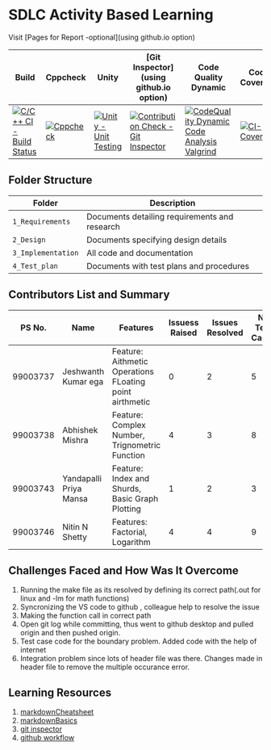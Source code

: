 # SDLC Activity Based Learning

Visit [Pages for Report -optional](using github.io option)

Build | Cppcheck | Unity | [Git Inspector](using github.io option) | Code Quality Dynamic | Code Coverage
------|----------|-------|--------------|------------|-----------
[![C/C++ CI - Build Status](https://github.com/99003738/AppliedSDLC_N3/actions/workflows/c-cpp.yml/badge.svg)](https://github.com/99003738/AppliedSDLC_N3/actions/workflows/c-cpp.yml) | [![Cppcheck](https://github.com/99003738/AppliedSDLC_N3/actions/workflows/cppcheck.yml/badge.svg)](https://github.com/99003738/AppliedSDLC_N3/actions/workflows/cppcheck.yml) | [![Unity - Unit Testing](https://github.com/99003738/AppliedSDLC_N3/actions/workflows/unity.yml/badge.svg)](https://github.com/99003738/AppliedSDLC_N3/actions/workflows/unity.yml) | [![Contribution Check - Git Inspector](https://github.com/99003738/AppliedSDLC_N3/actions/workflows/gitinspector.yml/badge.svg)](https://github.com/99003738/AppliedSDLC_N3/actions/workflows/gitinspector.yml) | [![CodeQuality Dynamic Code Analysis Valgrind](https://github.com/99003738/AppliedSDLC_N3/actions/workflows/CodeQuality_Dynamic.yml/badge.svg)](https://github.com/99003738/AppliedSDLC_N3/actions/workflows/CodeQuality_Dynamic.yml) | [![CI-Coverage](https://github.com/99003738/AppliedSDLC_N3/actions/workflows/gcov.yml/badge.svg)](https://github.com/99003738/AppliedSDLC_N3/actions/workflows/gcov.yml)

## Folder Structure
Folder             | Description
-------------------| -----------------------------------------
`1_Requirements`   | Documents detailing requirements and research
`2_Design`         | Documents specifying design details
`3_Implementation` | All code and documentation
`4_Test_plan`      | Documents with test plans and procedures

## Contributors List and Summary

PS No. |  Name   |    Features    | Issuess Raised |Issues Resolved|No Test Cases|Test Case Pass
-------|---------|----------------|----------------|---------------|-------------|--------------
99003737 | Jeshwanth Kumar ega  | Feature: Aithmetic Operations FLoating point airthmetic   |  0   |  2  | 5  | 5   
99003738 | Abhishek Mishra | Feature: Complex Number, Trignometric Function   | 4     | 3   | 8   | 8   
99003743 | Yandapalli Priya Mansa | Feature: Index and Shurds, Basic Graph Plotting | 1 | 2 | 3 | 3
99003746 | Nitin N Shetty | Features: Factorial, Logarithm | 4 | 4 | 9 | 9
## Challenges Faced and How Was It Overcome

1. Running the make file as its resolved by defining its correct path(.out for linux and -lm for math functions)
2. Syncronizing the VS code to github , colleague help to resolve the issue
3. Making the function call in correct path
4. Open git log while committing, thus went to github desktop and pulled origin and then pushed origin.
5. Test case code for the boundary problem. Added code with the help of internet
6. Integration problem since lots of header file was there. Changes made in header file to remove the multiple occurance error.


## Learning Resources
1. [markdownCheatsheet](https://github.com/adam-p/markdown-here/wiki/Markdown-Cheatsheet)
2. [markdownBasics](https://guides.github.com/features/mastering-markdown/)
3. [git inspector](https://github.com/ejwa/gitinspector.git)
4. [github workflow](https://docs.github.com/en/actions/learn-github-action)






